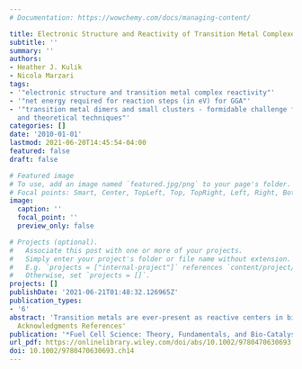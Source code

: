 ```yaml
---
# Documentation: https://wowchemy.com/docs/managing-content/

title: Electronic Structure and Reactivity of Transition Metal Complexes
subtitle: ''
summary: ''
authors:
- Heather J. Kulik
- Nicola Marzari
tags:
- '"electronic structure and transition metal complex reactivity"'
- '"net energy required for reaction steps (in eV) for GGA"'
- '"transition metal dimers and small clusters - formidable challenge for experimental
  and theoretical techniques"'
categories: []
date: '2010-01-01'
lastmod: 2021-06-20T14:45:54-04:00
featured: false
draft: false

# Featured image
# To use, add an image named `featured.jpg/png` to your page's folder.
# Focal points: Smart, Center, TopLeft, Top, TopRight, Left, Right, BottomLeft, Bottom, BottomRight.
image:
  caption: ''
  focal_point: ''
  preview_only: false

# Projects (optional).
#   Associate this post with one or more of your projects.
#   Simply enter your project's folder or file name without extension.
#   E.g. `projects = ["internal-project"]` references `content/project/deep-learning/index.md`.
#   Otherwise, set `projects = []`.
projects: []
publishDate: '2021-06-21T01:48:32.126965Z'
publication_types:
- '6'
abstract: 'Transition metals are ever-present as reactive centers in biological and inorganic catalytic cycles. However, the open-shell character that gives 3d transition metals unique reactive properties also makes transition metal complexes challenging to study using first-principles approaches, especially when using local or semilocal approximations to density functional theory (DFT). We describe here an approach based on Hubbard U corrections—widely used in the solid-state community to describe strongly correlated systems—and show how it helps achieve predictive accuracy in DFT calculations of transition metal complexes. The success of this approach comes from counteracting the tendency of 3d electrons to delocalize, driven by the imperfect cancellation of electrostatic self-interactions in common exchange correlation approximations. Since the Hubbard term U is calculated through a linear response formulation—recently extended by us to allow for self-consistency—it represents a fully ab initio, nonempirical approach. We analyze the performance of the DFTþU formulations on a few paradig- matic test cases, with special attention to the structure, electronic structure, and potential energy surface of Fe2 dimers and the addition–elimination reaction of hydrogen or methane on FeO+. Thanks to negligible computational overheads, we also show how the approach can be effortlessly applied to large-scale simulations, such as the case presented here of functionalized cobalt porphyrins on a metal support.'
  Acknowledgments References'
publication: '*Fuel Cell Science: Theory, Fundamentals, and Bio-Catalysis*, 433-455 (2010)'
url_pdf: https://onlinelibrary.wiley.com/doi/abs/10.1002/9780470630693.ch14
doi: 10.1002/9780470630693.ch14
---
```

